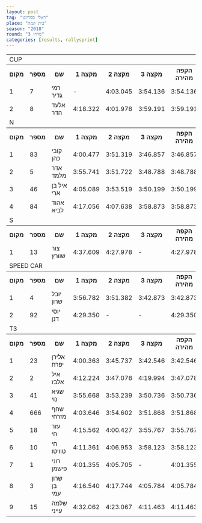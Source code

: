 ```yaml
---
layout: post
tag: "ראלי ספרינט"
place: "בית קמה"
season: "2018"
round: "מרוץ 3"
categories: [results, rallysprint]
---
```

<table class="line_color">
    <tr>
        <td colspan="99" class="title_font">CUP</td>
    </tr>
    <tr class="rnkh_bkcolor">
        <th class="rnkh_font">מקום</th>
        <th class="rnkh_font">מספר</th>
        <th class="rnkh_font">שם</th>
        <th class="rnkh_font">מקצה 1</th>
        <th class="rnkh_font">מקצה 2</th>
        <th class="rnkh_font">מקצה 3</th>
        <th class="rnkh_font">הקפה מהירה</th>
        <th class="rnkh_font">פער</th>
    </tr>
    <tr class="rnk_bkcolor">
        <td class="rnk_font">1</td>
        <td class="rnk_font">7</td>
        <td class="rnk_font">רמי גדיר</td>
        <td class="rnk_font">-</td>
        <td class="rnk_font">4:03.045</td>
        <td class="rnk_font">3:54.136</td>
        <td class="rnk_font">3:54.136</td>
        <td class="rnk_font">-</td>
    </tr>
    <tr class="rnk_bkcolor">
        <td class="rnk_font">2</td>
        <td class="rnk_font">8</td>
        <td class="rnk_font">אלעד הדר</td>
        <td class="rnk_font">4:18.322</td>
        <td class="rnk_font">4:01.978</td>
        <td class="rnk_font">3:59.191</td>
        <td class="rnk_font">3:59.191</td>
        <td class="rnk_font">5.055</td>
    </tr>
    <tr>
        <td colspan="99" class="title_font">N</td>
    </tr>
    <tr class="rnkh_bkcolor">
        <th class="rnkh_font">מקום</th>
        <th class="rnkh_font">מספר</th>
        <th class="rnkh_font">שם</th>
        <th class="rnkh_font">מקצה 1</th>
        <th class="rnkh_font">מקצה 2</th>
        <th class="rnkh_font">מקצה 3</th>
        <th class="rnkh_font">הקפה מהירה</th>
        <th class="rnkh_font">פער</th>
    </tr>
    <tr class="rnk_bkcolor">
        <td class="rnk_font">1</td>
        <td class="rnk_font">83</td>
        <td class="rnk_font">קובי כהן</td>
        <td class="rnk_font">4:00.477</td>
        <td class="rnk_font">3:51.319</td>
        <td class="rnk_font">3:46.857</td>
        <td class="rnk_font">3:46.857</td>
        <td class="rnk_font">-</td>
    </tr>
    <tr class="rnk_bkcolor">
        <td class="rnk_font">2</td>
        <td class="rnk_font">5</td>
        <td class="rnk_font">אדר מלמד</td>
        <td class="rnk_font">3:55.741</td>
        <td class="rnk_font">3:51.722</td>
        <td class="rnk_font">3:48.788</td>
        <td class="rnk_font">3:48.788</td>
        <td class="rnk_font">1.931</td>
    </tr>
    <tr class="rnk_bkcolor">
        <td class="rnk_font">3</td>
        <td class="rnk_font">46</td>
        <td class="rnk_font">איל בן ארי</td>
        <td class="rnk_font">4:05.089</td>
        <td class="rnk_font">3:53.519</td>
        <td class="rnk_font">3:50.199</td>
        <td class="rnk_font">3:50.199</td>
        <td class="rnk_font">3.342</td>
    </tr>
    <tr class="rnk_bkcolor">
        <td class="rnk_font">4</td>
        <td class="rnk_font">84</td>
        <td class="rnk_font">אהוד לביא</td>
        <td class="rnk_font">4:17.056</td>
        <td class="rnk_font">4:07.638</td>
        <td class="rnk_font">3:58.873</td>
        <td class="rnk_font">3:58.873</td>
        <td class="rnk_font">12.016</td>
    </tr>
    <tr>
        <td colspan="99" class="title_font">S</td>
    </tr>
    <tr class="rnkh_bkcolor">
        <th class="rnkh_font">מקום</th>
        <th class="rnkh_font">מספר</th>
        <th class="rnkh_font">שם</th>
        <th class="rnkh_font">מקצה 1</th>
        <th class="rnkh_font">מקצה 2</th>
        <th class="rnkh_font">מקצה 3</th>
        <th class="rnkh_font">הקפה מהירה</th>
        <th class="rnkh_font">פער</th>
    </tr>
    <tr class="rnk_bkcolor">
        <td class="rnk_font">1</td>
        <td class="rnk_font">13</td>
        <td class="rnk_font">צור שוורץ</td>
        <td class="rnk_font">4:37.609</td>
        <td class="rnk_font">4:27.978</td>
        <td class="rnk_font">-</td>
        <td class="rnk_font">4:27.978</td>
        <td class="rnk_font">-</td>
    </tr>
    <tr>
        <td colspan="99" class="title_font">SPEED CAR</td>
    </tr>
    <tr class="rnkh_bkcolor">
        <th class="rnkh_font">מקום</th>
        <th class="rnkh_font">מספר</th>
        <th class="rnkh_font">שם</th>
        <th class="rnkh_font">מקצה 1</th>
        <th class="rnkh_font">מקצה 2</th>
        <th class="rnkh_font">מקצה 3</th>
        <th class="rnkh_font">הקפה מהירה</th>
        <th class="rnkh_font">פער</th>
    </tr>
    <tr class="rnk_bkcolor">
        <td class="rnk_font">1</td>
        <td class="rnk_font">4</td>
        <td class="rnk_font">יובל שרון</td>
        <td class="rnk_font">3:56.782</td>
        <td class="rnk_font">3:51.382</td>
        <td class="rnk_font">3:42.873</td>
        <td class="rnk_font">3:42.873</td>
        <td class="rnk_font">-</td>
    </tr>
    <tr class="rnk_bkcolor">
        <td class="rnk_font">2</td>
        <td class="rnk_font">92</td>
        <td class="rnk_font">יוסי דנן</td>
        <td class="rnk_font">4:29.350</td>
        <td class="rnk_font">-</td>
        <td class="rnk_font">-</td>
        <td class="rnk_font">4:29.350</td>
        <td class="rnk_font">46.477</td>
    </tr>
    <tr>
        <td colspan="99" class="title_font">T3</td>
    </tr>
    <tr class="rnkh_bkcolor">
        <th class="rnkh_font">מקום</th>
        <th class="rnkh_font">מספר</th>
        <th class="rnkh_font">שם</th>
        <th class="rnkh_font">מקצה 1</th>
        <th class="rnkh_font">מקצה 2</th>
        <th class="rnkh_font">מקצה 3</th>
        <th class="rnkh_font">הקפה מהירה</th>
        <th class="rnkh_font">פער</th>
    </tr>
    <tr class="rnk_bkcolor">
        <td class="rnk_font">1</td>
        <td class="rnk_font">23</td>
        <td class="rnk_font">אלירן יפרח</td>
        <td class="rnk_font">4:00.363</td>
        <td class="rnk_font">3:45.737</td>
        <td class="rnk_font">3:42.546</td>
        <td class="rnk_font">3:42.546</td>
        <td class="rnk_font">-</td>
    </tr>
    <tr class="rnk_bkcolor">
        <td class="rnk_font">2</td>
        <td class="rnk_font">2</td>
        <td class="rnk_font">איל אלבז</td>
        <td class="rnk_font">4:12.224</td>
        <td class="rnk_font">3:47.078</td>
        <td class="rnk_font">4:19.994</td>
        <td class="rnk_font">3:47.078</td>
        <td class="rnk_font">4.532</td>
    </tr>
    <tr class="rnk_bkcolor">
        <td class="rnk_font">3</td>
        <td class="rnk_font">41</td>
        <td class="rnk_font">שגיא נוי</td>
        <td class="rnk_font">3:55.668</td>
        <td class="rnk_font">3:53.239</td>
        <td class="rnk_font">3:50.736</td>
        <td class="rnk_font">3:50.736</td>
        <td class="rnk_font">8.190</td>
    </tr>
    <tr class="rnk_bkcolor">
        <td class="rnk_font">4</td>
        <td class="rnk_font">666</td>
        <td class="rnk_font">שחף מזרחי</td>
        <td class="rnk_font">4:03.646</td>
        <td class="rnk_font">3:54.602</td>
        <td class="rnk_font">3:51.868</td>
        <td class="rnk_font">3:51.868</td>
        <td class="rnk_font">9.322</td>
    </tr>
    <tr class="rnk_bkcolor">
        <td class="rnk_font">5</td>
        <td class="rnk_font">18</td>
        <td class="rnk_font">עזר חי</td>
        <td class="rnk_font">4:15.562</td>
        <td class="rnk_font">4:00.427</td>
        <td class="rnk_font">3:55.767</td>
        <td class="rnk_font">3:55.767</td>
        <td class="rnk_font">13.221</td>
    </tr>
    <tr class="rnk_bkcolor">
        <td class="rnk_font">6</td>
        <td class="rnk_font">10</td>
        <td class="rnk_font">חי טוויטו</td>
        <td class="rnk_font">4:11.361</td>
        <td class="rnk_font">4:06.953</td>
        <td class="rnk_font">3:58.123</td>
        <td class="rnk_font">3:58.123</td>
        <td class="rnk_font">15.577</td>
    </tr>
    <tr class="rnk_bkcolor">
        <td class="rnk_font">7</td>
        <td class="rnk_font">1</td>
        <td class="rnk_font">רוני פישמן</td>
        <td class="rnk_font">4:01.355</td>
        <td class="rnk_font">4:05.705</td>
        <td class="rnk_font">-</td>
        <td class="rnk_font">4:01.355</td>
        <td class="rnk_font">18.809</td>
    </tr>
    <tr class="rnk_bkcolor">
        <td class="rnk_font">8</td>
        <td class="rnk_font">3</td>
        <td class="rnk_font">שרון בן עמי</td>
        <td class="rnk_font">4:16.540</td>
        <td class="rnk_font">4:17.744</td>
        <td class="rnk_font">4:05.784</td>
        <td class="rnk_font">4:05.784</td>
        <td class="rnk_font">23.238</td>
    </tr>
    <tr class="rnk_bkcolor">
        <td class="rnk_font">9</td>
        <td class="rnk_font">15</td>
        <td class="rnk_font">שלמה עייני</td>
        <td class="rnk_font">4:32.062</td>
        <td class="rnk_font">4:23.067</td>
        <td class="rnk_font">4:11.463</td>
        <td class="rnk_font">4:11.463</td>
        <td class="rnk_font">28.917</td>
    </tr>
</table>
